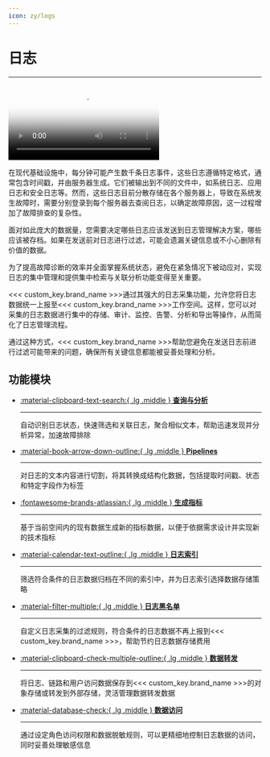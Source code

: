 ```yaml
---
icon: zy/logs
---
```

# 日志
---

<video controls="controls" poster="https://<<< custom_key.static_domain >>>/dataflux/help/video/log.png" >
      <source id="mp4" src="https://<<< custom_key.static_domain >>>/dataflux/help/video/log.mp4" type="video/mp4">
</video>

在现代基础设施中，每分钟可能产生数千条日志事件，这些日志遵循特定格式，通常包含时间戳，并由服务器生成。它们被输出到不同的文件中，如系统日志、应用日志和安全日志等。然而，这些日志目前分散存储在各个服务器上，导致在系统发生故障时，需要分别登录到每个服务器去查阅日志，以确定故障原因，这一过程增加了故障排查的复杂性。

面对如此庞大的数据量，您需要决定哪些日志应该发送到日志管理解决方案，哪些应该被存档。如果在发送前对日志进行过滤，可能会遗漏关键信息或不小心删除有价值的数据。

为了提高故障诊断的效率并全面掌握系统状态，避免在紧急情况下被动应对，实现日志的集中管理和提供集中检索与关联分析功能变得至关重要。

<<< custom_key.brand_name >>>通过其强大的日志采集功能，允许您将日志数据统一上报至<<< custom_key.brand_name >>>工作空间。这样，您可以对采集的日志数据进行集中的存储、审计、监控、告警、分析和导出等操作，从而简化了日志管理流程。

通过这种方式，<<< custom_key.brand_name >>>帮助您避免在发送日志前进行过滤可能带来的问题，确保所有关键信息都能被妥善处理和分析。


## 功能模块


<div class="grid cards" markdown>

- [:material-clipboard-text-search:{ .lg .middle } __查询与分析__](explorer.md)

    ---
    
    自动识别日志状态，快速筛选和关联日志，聚合相似文本，帮助迅速发现并分析异常，加速故障排除

- [:material-book-arrow-down-outline:{ .lg .middle } __Pipelines__](../pipeline/index.md)

    ---

    对日志的文本内容进行切割，将其转换成结构化数据，包括提取时间戳、状态和特定字段作为标签

- [:fontawesome-brands-atlassian:{ .lg .middle } __生成指标__](generate-metrics.md)

    ---

    基于当前空间内的现有数据生成新的指标数据，以便于依据需求设计并实现新的技术指标

- [:material-calendar-text-outline:{ .lg .middle } __日志索引__](./multi-index/index.md)

    ---

    筛选符合条件的日志数据归档在不同的索引中，并为日志索引选择数据存储策略

- [:material-filter-multiple:{ .lg .middle } __日志黑名单__](../management/overall-blacklist.md)  

    ---

    自定义日志采集的过滤规则，符合条件的日志数据不再上报到<<< custom_key.brand_name >>>，帮助节约日志数据存储费用

- [:material-clipboard-check-multiple-outline:{ .lg .middle } __数据转发__](../management/backup/index.md)
    
    ---

    将日志、链路和用户访问数据保存到<<< custom_key.brand_name >>>的对象存储或转发到外部存储，灵活管理数据转发数据

- [:material-database-check:{ .lg .middle } __数据访问__](../management/logdata-access.md)

    ---

    通过设定角色访问权限和数据脱敏规则，可以更精细地控制日志数据的访问，同时妥善处理敏感信息
      
</div>


